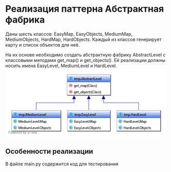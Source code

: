 # Реализация паттерна Абстрактная фабрика
Даны шесть классов: EasyMap, EasyObjects, MediumMap, MediumObjects, HardMap, HardObjects. Каждый из классов генерирует карту и список объектов для неё.

На их основе необходимо создать абстрактную фабрику AbstractLevel c классовыми методами get_map() и get_objects(). Её реализации должны носить имена EasyLevel, MediumLevel и HardLevel.
![img.png](img.png)

## Особенности реализации
В файле main.py содержится код для тестирования